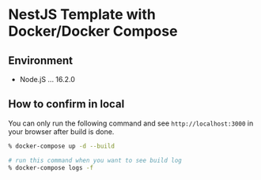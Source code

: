 # NestJS Template with Docker/Docker Compose

## Environment

- Node.jS ... 16.2.0

## How to confirm in local

You can only run the following command and see `http://localhost:3000` in your browser after build is done.

```sh
% docker-compose up -d --build

# run this command when you want to see build log
% docker-compose logs -f
```
